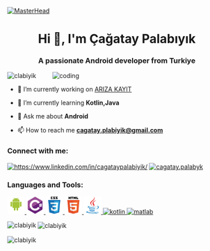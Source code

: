 [![MasterHead](https://i.gifer.com/origin/22/22657b8a577f858827c5d46dac32cf53.gif)](https://github.com/Clabiyik)
<h1 align="center">Hi 👋, I'm Çağatay Palabıyık</h1>
<h3 align="center">A passionate Android developer from Turkiye</h3>
<img align="right" alt="coding" width="400" src="https://media.tenor.com/tZ2Xd8LqAnMAAAAd/typing-fast.gif"


<p align="left"> <img src="https://komarev.com/ghpvc/?username=clabiyik&label=Profile%20views&color=0e75b6&style=flat" alt="clabiyik" /> </p>

- 🔭 I’m currently working on [ARIZA KAYIT](ASFASFASFASF.com)

- 🌱 I’m currently learning **Kotlin,Java**

- 💬 Ask me about **Android**

- 📫 How to reach me **cagatay.plabiyik@gmail.com**

<h3 align="left">Connect with me:</h3>
<p align="left">
<a href="https://www.linkedin.com/in/cagataypalabiyik/" target="blank"><img align="center" src="https://raw.githubusercontent.com/rahuldkjain/github-profile-readme-generator/master/src/images/icons/Social/linked-in-alt.svg" alt="https://www.linkedin.com/in/cagataypalabiyik/" height="30" width="40" /></a>
<a href="https://instagram.com/cagatay.palabyk" target="blank"><img align="center" src="https://raw.githubusercontent.com/rahuldkjain/github-profile-readme-generator/master/src/images/icons/Social/instagram.svg" alt="cagatay.palabyk" height="30" width="40" /></a>
</p>

<h3 align="left">Languages and Tools:</h3>
<p align="left"> <a href="https://developer.android.com" target="_blank" rel="noreferrer"> <img src="https://raw.githubusercontent.com/devicons/devicon/master/icons/android/android-original-wordmark.svg" alt="android" width="40" height="40"/> </a> <a href="https://www.w3schools.com/cs/" target="_blank" rel="noreferrer"> <img src="https://raw.githubusercontent.com/devicons/devicon/master/icons/csharp/csharp-original.svg" alt="csharp" width="40" height="40"/> </a> <a href="https://www.w3schools.com/css/" target="_blank" rel="noreferrer"> <img src="https://raw.githubusercontent.com/devicons/devicon/master/icons/css3/css3-original-wordmark.svg" alt="css3" width="40" height="40"/> </a> <a href="https://www.w3.org/html/" target="_blank" rel="noreferrer"> <img src="https://raw.githubusercontent.com/devicons/devicon/master/icons/html5/html5-original-wordmark.svg" alt="html5" width="40" height="40"/> </a> <a href="https://www.java.com" target="_blank" rel="noreferrer"> <img src="https://raw.githubusercontent.com/devicons/devicon/master/icons/java/java-original.svg" alt="java" width="40" height="40"/> </a> <a href="https://kotlinlang.org" target="_blank" rel="noreferrer"> <img src="https://www.vectorlogo.zone/logos/kotlinlang/kotlinlang-icon.svg" alt="kotlin" width="40" height="40"/> </a> <a href="https://www.mathworks.com/" target="_blank" rel="noreferrer"> <img src="https://upload.wikimedia.org/wikipedia/commons/2/21/Matlab_Logo.png" alt="matlab" width="40" height="40"/> </a> </p>

<p><img align="left" src="https://github-readme-stats.vercel.app/api/top-langs?username=clabiyik&show_icons=true&locale=en&layout=compact" alt="clabiyik" /></p>

<p>&nbsp;<img align="center" src="https://github-readme-stats.vercel.app/api?username=clabiyik&show_icons=true&locale=en" alt="clabiyik" /></p>

<p><img align="center" src="https://github-readme-streak-stats.herokuapp.com/?user=clabiyik&" alt="clabiyik" /></p>
